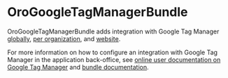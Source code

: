 OroGoogleTagManagerBundle
=========================

OroGoogleTagManagerBundle adds integration with Google Tag Manager [globally](https://doc.oroinc.com/user/back-office/system/configuration/system/integrations/google-settings/#admin-configuration-integrations-google), [per organization](https://doc.oroinc.com/user/back-office/system/user-management/organizations/org-configuration/general-setup-org/integrations/organization-google/#user-guide-hangouts-org), and [website](https://doc.oroinc.com/user/back-office/system/websites/web-configuration/general-sys-config/integrations/#website-google-settings).

For more information on how to configure an integration with Google Tag Manager in the application back-office, see [online user documentation on Google Tag Manager](https://doc.oroinc.com/user/back-office/system/integrations/gtm/) and [bundle documentation](https://doc.oroinc.com/bundles/extensions/GoogleTagManagerBundle/).
